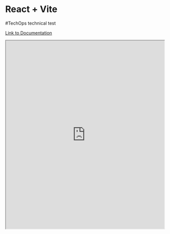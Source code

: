 # React + Vite

#TechOps technical test

[Link to Documentation](https://github.com/Djilllali/techOps-front/blob/main/docs/index.html)

<iframe src="https://github.com/Djilllali/techOps-front/blob/main/docs/index.html" width="100%" height="600px"></iframe>

<!-- Other README content goes here -->
